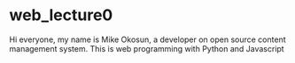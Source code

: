 # web_lecture0
Hi everyone, my name is Mike Okosun, a developer on open source content management system. 
This is web programming with Python and Javascript
